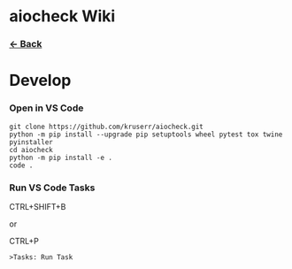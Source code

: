 # aiocheck Wiki
### [<- Back](Home)

# Develop
### Open in VS Code
```
git clone https://github.com/kruserr/aiocheck.git
python -m pip install --upgrade pip setuptools wheel pytest tox twine pyinstaller
cd aiocheck
python -m pip install -e .
code .
```

### Run VS Code Tasks
CTRL+SHIFT+B

or

CTRL+P
```
>Tasks: Run Task
```
